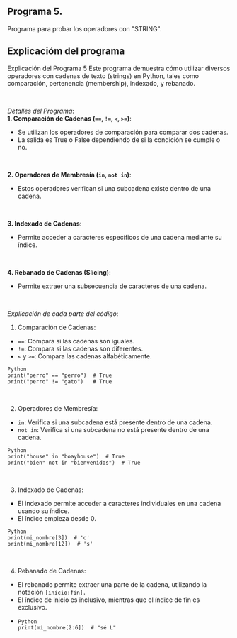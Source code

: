 ## Programa 5.
Programa para probar los operadores con "STRING".

## Explicacióm del programa
Explicación del Programa 5
Este programa demuestra cómo utilizar diversos operadores con cadenas de texto (strings) en Python, tales como comparación, pertenencia (membership), indexado, y rebanado.

<br/>

_Detalles del Programa_: <br/>
__1. Comparación de Cadenas (`==`, `!=`, `<`, `>=`)__:
* Se utilizan los operadores de comparación para comparar dos cadenas.
* La salida es True o False dependiendo de si la condición se cumple o no.

<br/>

__2. Operadores de Membresía (`in`, `not in`)__:
* Estos operadores verifican si una subcadena existe dentro de una cadena.

<br/>

__3. Indexado de Cadenas__:
* Permite acceder a caracteres específicos de una cadena mediante su índice.

<br/>

__4. Rebanado de Cadenas (Slicing)__:
* Permite extraer una subsecuencia de caracteres de una cadena.

<br/>

_Explicación de cada parte del código_: <br/>
1. Comparación de Cadenas:
* `==`: Compara si las cadenas son iguales.
* `!=`: Compara si las cadenas son diferentes.
* `<` y `>=`: Compara las cadenas alfabéticamente.
```
Python
print("perro" == "perro")  # True
print("perro" != "gato")   # True
```

<br/>

2. Operadores de Membresía:
* `in`: Verifica si una subcadena está presente dentro de una cadena.
* `not in`: Verifica si una subcadena no está presente dentro de una cadena.
```
Python
print("house" in "boayhouse")  # True
print("bien" not in "bienvenidos")  # True
```

<br/>

3. Indexado de Cadenas:
* El indexado permite acceder a caracteres individuales en una cadena usando su índice.
* El índice empieza desde 0.
```
Python
print(mi_nombre[3])  # 'o'
print(mi_nombre[12])  # 's'
```

<br/>

4. Rebanado de Cadenas:
* El rebanado permite extraer una parte de la cadena, utilizando la notación `[inicio:fin].`
* El índice de inicio es inclusivo, mientras que el índice de fin es exclusivo.
* ```
  Python
  print(mi_nombre[2:6])  # "sé L"
  ```
